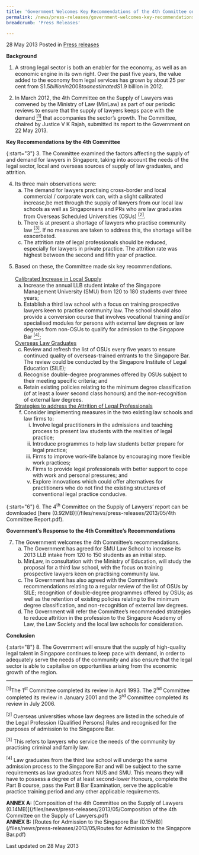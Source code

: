 ```yaml
---
title: 'Government Welcomes Key Recommendations of the 4th Committee on the Supply of Lawyers'
permalink: /news/press-releases/government-welcomes-key-recommendations-of-the-4th-committee-on-the-supply-of-lawyers
breadcrumb: 'Press Releases'

---
```



28 May 2013 Posted in [Press releases](/news/press-releases)

**Background**

1. A strong legal sector is both an enabler for the economy, as well as an economic engine in its own right. Over the past five years, the value added to the economy from legal services has grown by about 25 per cent from S$1.5 billion in 2008 to an estimated S$1.9 billion in 2012.  


2. In March 2012, the 4th Committee on the Supply of Lawyers was convened by the Ministry of Law (MinLaw) as part of our periodic reviews to ensure that the supply of lawyers keeps pace with the demand <a href="#fn1"><sup>[1]</sup></a> that accompanies the sector’s growth. The Committee, chaired by Justice V K Rajah, submitted its report to the Government on 22 May 2013.

**Key Recommendations by the 4th Committee**

{:start="3"}
3. The Committee examined the factors affecting the supply of and demand for lawyers in Singapore, taking into account the needs of the legal sector, local and overseas sources of supply of law graduates, and attrition.

<ol start="4">
<li>Its three main observations were:

<ol style="list-style-type: lower-alpha;">

<li>The demand for lawyers practising cross-border and local commercial / corporate work can, with a slight calibrated increase,be met through the supply of lawyers from our local law schools as well as Singaporeans and PRs who are law graduates from Overseas Scheduled Universities (OSUs) <a href="#fn2"><sup>[2]</sup></a>.</li>


<li>There is at present a shortage of lawyers who practise community law <a href="#fn3"><sup>[3]</sup></a>. If no measures are taken to address this, the shortage will be exacerbated.</li>

<li>The attrition rate of legal professionals should be reduced, especially for lawyers in private practice. The attrition rate was highest between the second and fifth year of practice.</li>


</ol>

</li>
</ol>

<ol start="5">
<li>Based on these, the Committee made six key recommendations.
<br>
<br>
<u>Calibrated Increase in Local Supply</u>

<ol style="list-style-type: lower-alpha;">
<li> Increase the annual LLB student intake of the Singapore Management University (SMU) from 120 to 180 students over three years;</li>
<li>Establish a third law school with a focus on training prospective lawyers keen to practise community law. The school should also provide a conversion course that involves vocational training and/or specialised modules for persons with external law degrees or law degrees from non-OSUs to qualify for admission to the Singapore Bar <a href="#fn4"><sup>[4]</sup></a>;</li>
</ol>
<u>Overseas Law Graduates</u>
<ol start="3" style="list-style-type: lower-alpha;">
<li>Review and refresh the list of OSUs every five years to ensure continued quality of overseas-trained entrants to the Singapore Bar. The review could be conducted by the Singapore Institute of Legal Education (SILE);</li>
<li>Recognise double-degree programmes offered by OSUs subject to their meeting specific criteria; and</li>
<li>Retain existing policies relating to the minimum degree classification (of at least a lower second class honours) and the non-recognition of external law degrees.</li>


</ol>
<u>Strategies to address the Attrition of Legal Professionals</u>

<ol start="6" style="list-style-type: lower-alpha;">
<li>Consider implementing measures in the two existing law schools and law firms to:

<ol style="list-style-type: lower-roman;">
<li>Involve legal practitioners in the admissions and teaching process to present law students with the realities of legal practice;</li>
<li>Introduce programmes to help law students better prepare for legal practice;</li>
<li>Firms to improve work-life balance by encouraging more flexible work practices;</li>
<li>Firms to provide legal professionals with better support to cope with work and personal pressures; and</li>
<li>Explore innovations which could offer alternatives for practitioners who do not find the existing structures of conventional legal practice conducive.</li>
</ol>

</li>
</ol>

</li>

</ol>

{:start="6"}
6. The 4<sup>th</sup> Committee on the Supply of Lawyers’ report can be downloaded [here (0.92MB)](/files/news/press-releases/2013/05/4th Committee Report.pdf).

**Government’s Response to the 4th  Committee’s Recommendations**

<ol start="7"> 
<li>The Government welcomes the 4th Committee’s recommendations.

<ol style="list-style-type: lower-alpha;">
 
 <li>The Government has agreed for SMU Law School to increase its 2013 LLB intake from 120 to 150 students as an initial step.</li>


 <li>MinLaw, in consultation with the Ministry of Education, will study the proposal for a third law school, with the focus on training prospective lawyers keen on practising community law.</li>


<li>The Government has also agreed with the Committee’s recommendations relating to a regular review of the list of OSUs by SILE; recognition of double-degree programmes offered by OSUs; as well as the retention of existing policies relating to the minimum degree classification, and non-recognition of external law degrees.</li>

<li>The Government will refer the Committee’s recommended strategies to reduce attrition in the profession to the Singapore Academy of Law, the Law Society and the local law schools for consideration. </li>


</ol>

</li>

</ol>

**Conclusion**

{:start="8"}
8. The Government will ensure that the supply of high-quality legal talent in Singapore continues to keep pace with demand, in order to adequately serve the needs of the community and also ensure that the legal sector is able to capitalise on opportunities arising from the economic growth of the region.

---

<p id="fn1"><sup>[1]</sup>The 1<sup>st</sup> Committee completed its review in April 1993. The 2<sup>nd</sup> Committee completed its review in January 2001 and the 3<sup>rd</sup> Committee completed its review in July 2006.</p>


<p id="fn2"><sup>[2]</sup> Overseas universities whose law degrees are listed in the schedule of the Legal Profession (Qualified Persons) Rules and recognised for the purposes of admission to the Singapore Bar.</p>


<p id="fn3"><sup>[3]</sup> This refers to lawyers who service the needs of the community by practising criminal and family law.</p>


<p id="fn4"><sup>[4]</sup> Law graduates from the third law school will undergo the same admission process to the Singapore Bar and will be subject to the same requirements as law graduates from NUS and SMU. This means they will have to possess a degree of at least second-lower Honours, complete the Part B course, pass the Part B Bar Examination, serve the applicable practice training period and any other applicable requirements.</p>


**ANNEX A:** [Composition of the 4th Committee on the Supply of Lawyers (0.14MB)](/files/news/press-releases/2013/05/Composition of the 4th Committee on the Supply of Lawyers.pdf)  
**ANNEX B:** [Routes for Admission to the Singapore Bar (0.15MB)](/files/news/press-releases/2013/05/Routes for Admission to the Singapore Bar.pdf)

<p class="right-side-updated">Last updated on 28 May 2013</p>


